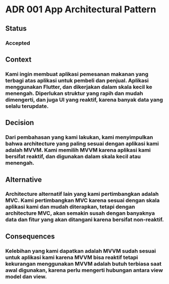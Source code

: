 # ADR 001 App Architectural Pattern

## Status
### Accepted

## Context 
### Kami ingin membuat aplikasi pemesanan makanan yang terbagi atas aplikasi untuk pembeli dan penjual. Aplikasi menggunakan Flutter, dan dikerjakan dalam skala kecil ke menengah. Diperlukan struktur yang rapih dan mudah dimengerti, dan juga UI yang reaktif, karena banyak data yang selalu terupdate.

## Decision
### Dari pembahasan yang kami lakukan, kami menyimpulkan bahwa architecture yang paling sesuai dengan aplikasi kami adalah MVVM. Kami memilih MVVM karena aplikasi kami bersifat reaktif, dan digunakan dalam skala kecil atau menengah.

## Alternative
### Architecture alternatif lain yang kami pertimbangkan adalah MVC. Kami pertimbangkan MVC karena sesuai dengan skala aplikasi kami dan mudah diterapkan, tetapi dengan architecture MVC, akan semakin susah dengan banyaknya data dan fitur yang akan ditangani karena bersifat non-reaktif.

## Consequences
### Kelebihan yang kami dapatkan adalah MVVM sudah sesuai untuk aplikasi kami karena MVVM bisa reaktif tetapi kekurangan menggunakan MVVM adalah butuh terbiasa saat awal digunakan, karena perlu mengerti hubungan antara view model dan view. 